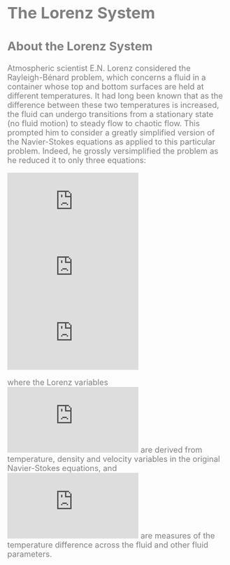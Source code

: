 <font color='gray' size=4>
    
# The Lorenz System

## About the Lorenz System
Atmospheric scientist E.N. Lorenz considered the Rayleigh-Bénard problem, which concerns a fluid in a container whose top and bottom surfaces are held at different 
temperatures. It had long 
been known that as the difference between these two temperatures is increased, the fluid can undergo transitions from a stationary state (no fluid motion) to steady
flow to chaotic flow. This prompted him to consider a greatly simplified version of the Navier-Stokes equations as applied to this particular problem. Indeed, he 
grossly versimplified the problem as he reduced it to only three equations:

![equation](https://latex.codecogs.com/gif.latex?%5Cdfrac%7Bdx%7D%7Bdt%7D%3D%5Csigma%28y-x%29) \
![equation](https://latex.codecogs.com/gif.latex?%5Cdfrac%7Bdy%7D%7Bdt%7D%3D-xz&plus;rx-y) \
![equation](https://latex.codecogs.com/gif.latex?%5Cdfrac%7Bdz%7D%7Bdt%7D%3Dxy-bz) 

where the Lorenz variables 
![equation](https://latex.codecogs.com/gif.latex?x%2C%20y%2C%20z)
are derived from temperature, density and velocity variables in the original Navier-Stokes equations, and 
![equation](https://latex.codecogs.com/gif.latex?%5Csigma%2C%20r%2C%20b)
are measures of the temperature difference across the fluid and other fluid parameters. 
